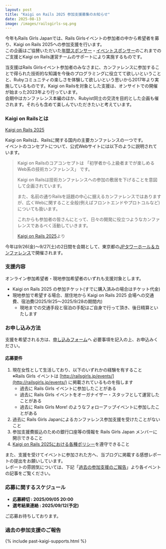 ```yaml
---
layout: post
title: "Kaigi on Rails 2025 参加支援募集のお知らせ"
date: 2025-08-13
image: /images/railsgirls-sq.png
---
```


今年もRails Girls Japanでは、Rails Girlsイベントの参加者の中から希望者を募り、Kaigi on Rails 2025への参加支援を行います。<br>
この企画はご協賛いただいた[年間スポンサー](/sponsors)・[イベントスポンサー](/events)のこれまでのご支援とKaigi on Rails運営チームのサポートにより実施するものです。

当支援はRails Girlsイベント参加者のみなさまに、カンファレンスに参加することで得られた技術的な知識を今後のプログラミングに役立てて欲しいということと、Rubyコミュニティの楽しさを体験して欲しいという思いから2017年より実施しているものです。Kaigi on Railsを対象とした支援は、オンサイトでの開催が始まった2023年より行っています。<br>
会期中はカンファレンス本編のほか、Rubyist同士の交流を目的とした企画も催されます。それらも含めて楽しんでいただきたいと考えています。

### Kaigi on Railsとは

[Kaigi on Rails 2025](https://kaigionrails.org/2025/)

Kaigi on Railsは、Railsに関する国内の主要カンファレンスの一つです。<br>
イベントのコンセプトについて、公式Webサイトには以下のように説明されています。

<blockquote>
  <p>
    Kaigi on Railsのコアコンセプトは 「初学者から上級者までが楽しめるWeb系の技術カンファレンス」 です。
  </p>
  <p>
    Kaigi on Railsは技術カンファレンスへの参加の敷居を下げることを意図して企画されています。
  </p>
  <p>
    また、名前の通りRailsを話題の中心に据えるカンファレンスではありますが、広くWebに関すること全般(例えばフロントエンドやプロトコルなど)についても扱います。
  </p>
  <p>
    これからも参加者の皆さんにとって、日々の開発に役立つようなカンファレンスであるべく活動していきます。
  </p>
  <figcaption>
    <a href="https://kaigionrails.org/2025/" target="_blank" rel="noopener noreferrer">Kaigi on Rails 2025</a>より
  </figcaption>
</blockquote>

今年は9/26(金)～9/27(土)の2日間を会期として、東京都の<a href="https://www.jptower-hall.jp/" target="_blank" rel="noopener noreferrer">JPタワーホール＆カンファレンス</a>で開催されます。

### 支援内容

オンライン参加希望者・現地参加希望者のいずれも支援対象とします。

* Kaigi on Rails 2025 の参加チケット(すでに購入済みの場合はチケット代金)
* 現地参加で希望する場合、居住地から Kaigi on Rails 2025 会場への交通費、宿泊費(2025/9/25〜2025/9/28の期間内)
  * 現地までの交通手段と宿泊の手配はご自身で行って頂き、後日精算といたします

### お申し込み方法

支援を希望される方は、<a href="https://forms.gle/QdvrdZ4JPNtcJYpC7" target="_blank" rel="noopener noreferrer">申し込みフォーム</a>へ
必要事項を記入の上、お申込みください。

#### 応募要件

1. 現在女性として生活しており、以下のいずれかの経験を有すること<br>
  ※Rails Girls イベントは [http://railsgirls.jp/events/](http://railsgirls.jp/events/) に掲載されているものを指します
    * 過去に Rails Girls イベントに参加したことがある
    * 過去に Rails Girls イベントをオーガナイザー・スタッフとして運営したことがある
    * 過去に Rails Girls More! のようなフォローアップイベントに参加したことがある
1. 過去に Rails Girls Japanによるカンファレンス参加支援を受けたことがないこと
1. 参加支援費振込のための銀行口座等の情報を Rails Girls Japan メンバーに開示できること
1. [Kaigi on Rails 2025における各種ポリシー](https://kaigionrails.org/2025/policies/)を遵守できること

また、支援を受けてイベントに参加された方へ、当ブログに掲載する感想レポートの提出をお願いしています。<br>
レポートの雰囲気については、下記「[過去の参加支援のご報告](#過去の参加支援のご報告)」より各イベントの記事をご覧ください。

### 応募に関するスケジュール

* **応募締切 : 2025/09/05 20:00**
* **選考結果連絡 : 2025/09/12(予定)**

ご応募お待ちしております。

### 過去の参加支援のご報告

{% include past-kaigi-supports.html %}

